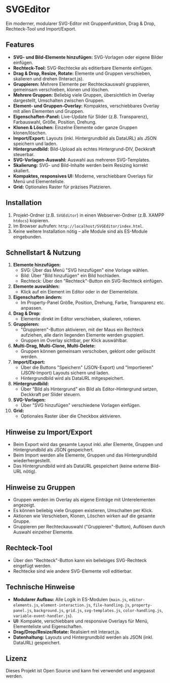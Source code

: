 # SVGEditor

Ein moderner, modularer SVG-Editor mit Gruppenfunktion, Drag & Drop, Rechteck-Tool und Import/Export.

## Features

- **SVG- und Bild-Elemente hinzufügen:** SVG-Vorlagen oder eigene Bilder einfügen.
- **Rechteck-Tool:** SVG-Rechtecke als editierbare Elemente einfügen.
- **Drag & Drop, Resize, Rotate:** Elemente und Gruppen verschieben, skalieren und drehen (Interact.js).
- **Gruppieren:** Mehrere Elemente per Rechteckauswahl gruppieren, gemeinsam verschieben, klonen und löschen.
- **Mehrere Gruppen:** Beliebig viele Gruppen, übersichtlich im Overlay dargestellt, Umschalten zwischen Gruppen.
- **Element- und Gruppen-Overlay:** Kompaktes, verschiebbares Overlay mit allen Elementen und Gruppen.
- **Eigenschaften-Panel:** Live-Update für Slider (z.B. Transparenz), Farbauswahl, Größe, Position, Drehung.
- **Klonen & Löschen:** Einzelne Elemente oder ganze Gruppen klonen/löschen.
- **Import/Export:** Layouts (inkl. Hintergrundbild als DataURL) als JSON speichern und laden.
- **Hintergrundbild:** Bild-Upload als echtes Hintergrund-DIV, Deckkraft steuerbar.
- **SVG-Vorlagen-Auswahl:** Auswahl aus mehreren SVG-Templates.
- **Skalierung:** SVG- und Bild-Inhalte werden beim Resizing korrekt skaliert.
- **Kompaktes, responsives UI:** Moderne, verschiebbare Overlays für Menü und Elementeliste.
- **Grid:** Optionales Raster für präzises Platzieren.

## Installation

1. Projekt-Ordner (z.B. `SVGEditor`) in einen Webserver-Ordner (z.B. XAMPP `htdocs`) kopieren.
2. Im Browser aufrufen: `http://localhost/SVGEditor/index.html`.
3. Keine weitere Installation nötig – alle Module sind als ES-Module eingebunden.

## Schnellstart & Nutzung

1. **Elemente hinzufügen:**
   - SVG: Über das Menü "SVG hinzufügen" eine Vorlage wählen.
   - Bild: Über "Bild hinzufügen" ein Bild hochladen.
   - Rechteck: Über den "Rechteck"-Button ein SVG-Rechteck einfügen.
2. **Elemente auswählen:**
   - Klick auf ein Element im Editor oder in der Elementeliste.
3. **Eigenschaften ändern:**
   - Im Property-Panel Größe, Position, Drehung, Farbe, Transparenz etc. anpassen.
4. **Drag & Drop:**
   - Elemente direkt im Editor verschieben, skalieren, rotieren.
5. **Gruppieren:**
   - "Gruppieren"-Button aktivieren, mit der Maus ein Rechteck aufziehen, alle darin liegenden Elemente werden gruppiert.
   - Gruppen im Overlay sichtbar, per Klick auswählbar.
6. **Multi-Drag, Multi-Clone, Multi-Delete:**
   - Gruppen können gemeinsam verschoben, geklont oder gelöscht werden.
7. **Import/Export:**
   - Über die Buttons "Speichern" (JSON-Export) und "Importieren" (JSON-Import) Layouts sichern und laden.
   - Hintergrundbild wird als DataURL mitgespeichert.
8. **Hintergrundbild:**
   - Über "Bild als Hintergrund" ein Bild als Editor-Hintergrund setzen, Deckkraft per Slider steuern.
9. **SVG-Vorlagen:**
   - Über "SVG hinzufügen" verschiedene Vorlagen einfügen.
10. **Grid:**
    - Optionales Raster über die Checkbox aktivieren.

## Hinweise zu Import/Export

- Beim Export wird das gesamte Layout inkl. aller Elemente, Gruppen und Hintergrundbild als JSON gespeichert.
- Beim Import werden alle Elemente, Gruppen und das Hintergrundbild wiederhergestellt.
- Das Hintergrundbild wird als DataURL gespeichert (keine externe Bild-URL nötig).

## Hinweise zu Gruppen

- Gruppen werden im Overlay als eigene Einträge mit Unterelementen angezeigt.
- Es können beliebig viele Gruppen existieren, Umschalten per Klick.
- Aktionen wie Verschieben, Klonen, Löschen wirken auf die gesamte Gruppe.
- Gruppieren per Rechteckauswahl ("Gruppieren"-Button), Auflösen durch Auswahl einzelner Elemente.

## Rechteck-Tool

- Über den "Rechteck"-Button kann ein beliebiges SVG-Rechteck eingefügt werden.
- Rechtecke sind wie andere SVG-Elemente voll editierbar.

## Technische Hinweise

- **Modularer Aufbau:** Alle Logik in ES-Modulen (`main.js`, `editor-elements.js`, `element-interaction.js`, `file-handling.js`, `property-panel.js`, `background.js`, `grid.js`, `svg-templates.js`, `color-handling.js`, `variable-event-handler.js`).
- **UI:** Kompakte, verschiebbare und responsive Overlays für Menü, Elementeliste und Eigenschaften.
- **Drag/Drop/Resize/Rotate:** Realisiert mit Interact.js.
- **Datenhaltung:** Layouts und Hintergrundbild werden als JSON (inkl. DataURL) gespeichert.

## Lizenz

Dieses Projekt ist Open Source und kann frei verwendet und angepasst werden.
